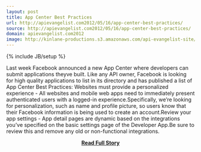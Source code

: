 ```yaml
---
layout: post
title: App Center Best Practices
url: http://apievangelist.com2012/05/16/app-center-best-practices/
source: http://apievangelist.com2012/05/16/app-center-best-practices/
domain: apievangelist.com2012
image: http://kinlane-productions.s3.amazonaws.com/api-evangelist-site/blog/facebook-app-center.png
---
```

{% include JB/setup %}<p>Last week Facebook announced a new App Center where developers can submit applications theyve built. Like any API owner, Facebook is looking for high quality applications to list in its directory and has published a list of App Center Best Practices: Websites must provide a personalized experience - All websites and mobile web apps need to immediately present authenticated users with a logged-in experience.Specifically, we’re looking for personalization, such as name and profile picture, so users know that their Facebook information is being used to create an account.Review your app settings - App detail pages are dynamic based on the integrations you’ve specified on the basic settings page of the Developer App.Be sure to review this and remove any old or non-functional integrations.</p>
<center><p><a href="http://apievangelist.com2012/05/16/app-center-best-practices/" style='padding:25px; font-sze:18px; font-weight: bold;'>Read Full Story</a></p></center>
